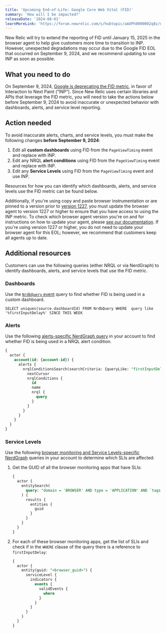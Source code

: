 ```yaml
---
title: 'Upcoming End-of-Life: Google Core Web Vital (FID)'
summary: 'How will I be impacted?'
releaseDate: '2024-08-01'
learnMoreLink: 'https://forum.newrelic.com/s/hubtopic/aAXPh0000002q8z/upcoming-endoflife-google-core-web-vital-fid' 
---
```


<Callout variant="important">
  New Relic will try to extend the reporting of FID until January 15, 2025 in the browser agent to help give customers more time to transition to INP. However, unexpected degradations may occur due to the Google FID EOL that occurred on September 9, 2024, and we recommend updating to use INP as soon as possible.
</Callout>

## What you need to do

On September 9, 2024, [Google is deprecating the FID metric](https://developers.google.com/search/blog/2023/05/introducing-inp), in favor of Interaction to Next Paint (“INP”). Since New Relic uses certain libraries and APIs that leverage the FID metric, you will need to take the actions below before September 9, 2024 to avoid inaccurate or unexpected behavior with dashboards, alerts, and service level reporting. 

## Action needed

To avoid inaccurate alerts, charts, and service levels, you must make the following changes **before September 9, 2024**:

1. Edit all **custom dashboards** using FID from the `PageViewTiming` event and replace with INP. 
2. Edit any NRQL **alert conditions** using FID from the `PageViewTiming` event and replace with INP. 
3. Edit any **Service Levels** using FID from the `PageViewTiming` event and use INP.

Resources for how you can identify which dashboards, alerts, and service levels use the FID metric can be found below. 

Additionally, if you're using copy and paste browser instrumentation or are pinned to a version prior to [version 1227](https://docs.newrelic.com/docs/release-notes/new-relic-browser-release-notes/browser-agent-release-notes/browser-agent-v1227/), you must update the browser agent to version 1227 or higher to ensure that you have access to using the INP metric. To check which browser agent version you're on and for instructions on how to update your agent, please [see our documentation](https://docs.newrelic.com/docs/browser/new-relic-browser/installation/update-browser-agent/). If you're using version 1227 or higher, you do not need to update your browser agent for this EOL; however, we recommend that customers keep all agents up to date.

## Additional resources

Customers can use the following queries (either NRQL or via NerdGraph) to identify dashboards, alerts, and service levels that use the FID metric. 

### Dashboards 

Use the [`NrdbQuery` event](https://docs-preview.newrelic.com/docs/query-based-pricing#custom-query) query to find whether FID is being used in a custom dashboard.
  
`SELECT uniques(source.dashboardId) FROM NrdbQuery WHERE  query like '%firstInputDelay%' SINCE THIS WEEK`

### Alerts 

Use the following [alerts-specific NerdGraph query](https://docs.newrelic.com/docs/apis/nerdgraph/get-started/introduction-new-relic-nerdgraph/) in your account to find whether FID is being used in a NRQL alert condition. 

```sql
{
  actor {
    account(id: {account-id}) {
      alerts {
        nrqlConditionsSearch(searchCriteria: {queryLike: "firstInputDelay"}) {
          nextCursor
          nrqlConditions {
            id
            name
            nrql {
              query
            }
          }
        }
      }
    }
  }
}
```

### Service Levels 

Use the following [browser monitoring and Service Levels-specific NerdGraph](https://docs.newrelic.com/docs/apis/nerdgraph/get-started/introduction-new-relic-nerdgraph/) queries in your account to determine which SLIs are affected:

  1. Get the GUID of all the browser monitoring apps that have SLIs:
  
      ```sql
      {
        actor {
          entitySearch(
            query: "domain = 'BROWSER' AND type = 'APPLICATION' AND `tags.nr.has_slis` = 'true'"
          ) {
            results {
              entities {
                guid
              }
            }
          }
        }
      }
      ```

  2. For each of these browser monitoring apps, get the list of SLIs and check if in the `WHERE` clause of the query there is a reference to `firstInputDelay`:

      ```sql
      {
        actor {
          entity(guid: "<browser_guid>") {
            serviceLevel {
              indicators {
                events {
                  validEvents {
                    where
                  }
                }
              }
            }
          }
        }
      }
      ```
